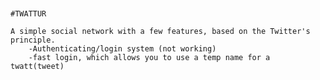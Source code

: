 ~~~~	Social Network Project - L1S2 CMI Image	- WASMER Audric & FRIES Charlotte ~~~~


#TWATTUR

A simple social network with a few features, based on the Twitter's principle.
    -Authenticating/login system (not working)
    -fast login, which allows you to use a temp name for a twatt(tweet)

